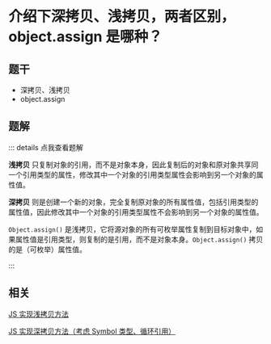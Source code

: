 # 介绍下深拷贝、浅拷贝，两者区别，object.assign 是哪种？

## 题干

- 深拷贝、浅拷贝
- object.assign

## 题解

::: details 点我查看题解

**浅拷贝** 只复制对象的引用，而不是对象本身，因此复制后的对象和原对象共享同一个引用类型的属性，修改其中一个对象的引用类型属性会影响到另一个对象的属性值。
 
**深拷贝** 则是创建一个新的对象，完全复制原对象的所有属性值，包括引用类型的属性值，因此修改其中一个对象的引用类型属性不会影响到另一个对象的属性值。

`Object.assign()` 是浅拷贝，它将源对象的所有可枚举属性复制到目标对象中，如果属性值是引用类型，则复制的是引用，而不是对象本身。`Object.assign()` 拷贝的是（可枚举）属性值。

:::

## 相关

[JS 实现浅拷贝方法](../../write/0250_js_write_lightclone.md)

[JS 实现深拷贝方法（考虑 Symbol 类型、循环引用）](../../write/0260_js_write_deepclone.md)